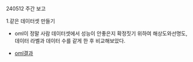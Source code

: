 240512 주간 보고

 1.같은 데이터셋 만들기

- oml이 정말 사람 데이터셋에서 성능이 안좋은지 확정짓기 위하여 해상도와선명도,데이터 라벨과 데이터 수를 같게 한 후 비교해보았다.

- [oml결과](https://github.com/YeoungJun0508/study_oml/blob/main/240511.md)

